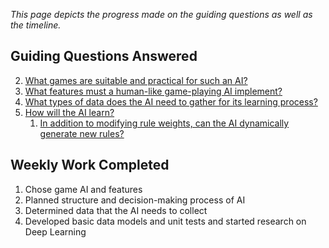 *This page depicts the progress made on the guiding questions as well as the timeline.*

## Guiding Questions Answered

2. [What games are suitable and practical for such an AI?](../notes/week-1.md#notes)
3. [What features must a human-like game-playing AI implement?](../notes/week-1.md#ai-features)
4. [What types of data does the AI need to gather for its learning process?](../notes/week-3.md#rulebase)
5. [How will the AI learn?](../notes/week-2.md#decision-making-process)
	1. [In addition to modifying rule weights, can the AI dynamically generate new rules?](../notes/week-4.md#dynamically-generating-rules)

## Weekly Work Completed

1. Chose game AI and features
2. Planned structure and decision-making process of AI
3. Determined data that the AI needs to collect
4. Developed basic data models and unit tests and started research on Deep Learning
